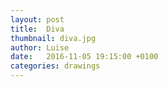 ```yaml
---
layout: post
title:  Diva
thumbnail: diva.jpg
author: Luise
date:   2016-11-05 19:15:00 +0100
categories: drawings
---
```

